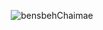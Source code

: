 
<p align="center"> <img src="https://github-readme-stats.vercel.app/api?username=bensbehChaimae&show_icons=true&theme=cobalt" alt="bensbehChaimae" />





